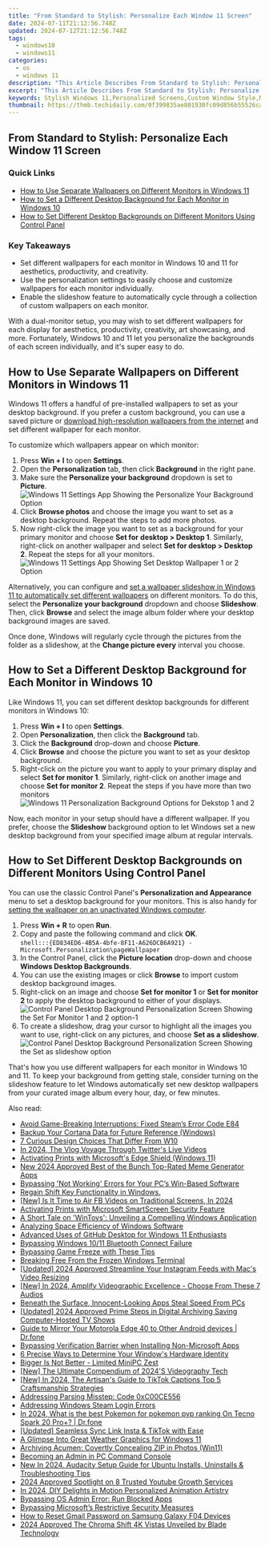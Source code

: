 ```yaml
---
title: "From Standard to Stylish: Personalize Each Window 11 Screen"
date: 2024-07-11T21:12:56.748Z
updated: 2024-07-12T21:12:56.748Z
tags:
  - windows10
  - windows11
categories:
  - os
  - windows 11
description: "This Article Describes From Standard to Stylish: Personalize Each Window 11 Screen"
excerpt: "This Article Describes From Standard to Stylish: Personalize Each Window 11 Screen"
keywords: Stylish Windows 11,Personalized Screens,Custom Window Style,Modern UI Design,Updated Display Mode,Fresh Look for PCs,Enhanced Screen Aesthetics
thumbnail: https://thmb.techidaily.com/0f399835ae801930fc09d856b55526ca68007b6aa28f7cfc8442056063114a14.jpg
---
```


## From Standard to Stylish: Personalize Each Window 11 Screen

### Quick Links

* [How to Use Separate Wallpapers on Different Monitors in Windows 11](#how-to-use-separate-wallpapers-on-different-monitors-in-windows-11)
* [How to Set a Different Desktop Background for Each Monitor in Windows 10](#how-to-set-a-different-desktop-background-for-each-monitor-in-windows-10)
* [How to Set Different Desktop Backgrounds on Different Monitors Using Control Panel](#how-to-set-different-desktop-backgrounds-on-different-monitors-using-control-panel)

### Key Takeaways

* Set different wallpapers for each monitor in Windows 10 and 11 for aesthetics, productivity, and creativity.
* Use the personalization settings to easily choose and customize wallpapers for each monitor individually.
* Enable the slideshow feature to automatically cycle through a collection of custom wallpapers on each monitor.

 With a dual-monitor setup, you may wish to set different wallpapers for each display for aesthetics, productivity, creativity, art showcasing, and more. Fortunately, Windows 10 and 11 let you personalize the backgrounds of each screen individually, and it's super easy to do.

## How to Use Separate Wallpapers on Different Monitors in Windows 11

 Windows 11 offers a handful of pre-installed wallpapers to set as your desktop background. If you prefer a custom background, you can use a saved picture or [download high-resolution wallpapers from the internet](https://www.makeuseof.com/tag/best-sites-to-download-very-high-resolution-wallpapers/) and set different wallpaper for each monitor.

 To customize which wallpapers appear on which monitor:

1. Press **Win + I** to open **Settings**.
2. Open the **Personalization** tab, then click **Background** in the right pane.
3. Make sure the **Personalize your background** dropdown is set to **Picture**.  
![Windows 11 Settings App Showing the Personalize Your Background Option](https://static1.makeuseofimages.com/wordpress/wp-content/uploads/2024/01/windows-11-settings-app-showing-the-personalize-your-background-option.png)
4. Click **Browse photos** and choose the image you want to set as a desktop background. Repeat the steps to add more photos.
5. Now right-click the image you want to set as a background for your primary monitor and choose **Set for** **desktop > Desktop 1**. Similarly, right-click on another wallpaper and select **Set for desktop > Desktop 2**. Repeat the steps for all your monitors.  
![Windows 11 Settings App Showing Set Desktop Wallpaper 1 or 2 Option](https://static1.makeuseofimages.com/wordpress/wp-content/uploads/2024/01/windows-11-settings-app-showing-set-desktop-wallpaper-1-or-2-option.png)

 Alternatively, you can configure and [set a wallpaper slideshow in Windows 11 to automatically set different wallpapers](http://www.makeuseof.com/windows-11-slideshows-no-installs/) on different monitors. To do this, select the **Personalize your background** dropdown and choose **Slideshow**. Then, click **Browse** and select the image album folder where your desktop background images are saved.

 Once done, Windows will regularly cycle through the pictures from the folder as a slideshow, at the **Change picture every** interval you choose.

## How to Set a Different Desktop Background for Each Monitor in Windows 10

 Like Windows 11, you can set different desktop backgrounds for different monitors in Windows 10:

1. Press **Win + I** to open **Settings**.
2. Open **Personalization**, then click the **Background** tab.
3. Click the **Background** drop-down and choose **Picture**.
4. Click **Browse** and choose the picture you want to set as your desktop background.
5. Right-click on the picture you want to apply to your primary display and select **Set for monitor 1**. Similarly, right-click on another image and choose **Set for monitor 2**. Repeat the steps if you have more than two monitors  
![Windows 11 Personalization Background Options for Dekstop 1 and 2](https://static1.makeuseofimages.com/wordpress/wp-content/uploads/2024/01/windows-11-personalization-background-options-for-dekstop-1-and-2.png)

 Now, each monitor in your setup should have a different wallpaper. If you prefer, choose the **Slideshow** background option to let Windows set a new desktop background from your specified image album at regular intervals.

## How to Set Different Desktop Backgrounds on Different Monitors Using Control Panel

 You can use the classic Control Panel's **Personalization and Appearance** menu to set a desktop background for your monitors. This is also handy for [setting the wallpaper on an unactivated Windows computer](http://www.makeuseof.com/windows-11-change-wallpaper-without-activation/).

1. Press **Win + R** to open **Run**.
2. Copy and paste the following command and click **OK**.  
`shell:::{ED834ED6-4B5A-4bfe-8F11-A626DCB6A921} -Microsoft.Personalization\pageWallpaper`
3. In the Control Panel, click the **Picture location** drop-down and choose **Windows Desktop Backgrounds**.
4. You can use the existing images or click **Browse** to import custom desktop background images.
5. Right-click on an image and choose **Set for monitor 1** or **Set for monitor 2** to apply the desktop background to either of your displays.  
![Control Panel Desktop Background Personalization Screen Showing the Set For Monitor 1 and 2 option-1](https://static1.makeuseofimages.com/wordpress/wp-content/uploads/2024/01/control-panel-desktop-background-personalization-screen-showing-the-set-for-monitor-1-and-2-option-1.png)
6. To create a slideshow, drag your cursor to highlight all the images you want to use, right-click on any pictures, and choose **Set as a slideshow**.  
![Control Panel Desktop Background Personalization Screen Showing the Set as slideshow option](https://static1.makeuseofimages.com/wordpress/wp-content/uploads/2024/01/control-panel-desktop-background-personalization-screen-showing-the-set-as-slideshow-option.png)

 That's how you use different wallpapers for each monitor in Windows 10 and 11\. To keep your background from getting stale, consider turning on the slideshow feature to let Windows automatically set new desktop wallpapers from your curated image album every hour, day, or few minutes.



<ins class="adsbygoogle"
      style="display:block"
      data-ad-client="ca-pub-7571918770474297"
      data-ad-slot="8358498916"
      data-ad-format="auto"
      data-full-width-responsive="true"></ins>
<span class="atpl-alsoreadstyle">Also read:</span>
<div><ul>
<li><a href="https://windows11.techidaily.com/avoid-game-breaking-interruptions-fixed-steams-error-code-e84/"><u>Avoid Game-Breaking Interruptions: Fixed Steam’s Error Code E84</u></a></li>
<li><a href="https://windows11.techidaily.com/backup-your-cortana-data-for-future-reference-windows/"><u>Backup Your Cortana Data for Future Reference (Windows)</u></a></li>
<li><a href="https://windows11.techidaily.com/7-curious-design-choices-that-differ-from-w10/"><u>7 Curious Design Choices That Differ From W10</u></a></li>
<li><a href="https://twitter-videos.techidaily.com/in-2024-the-vlog-voyage-through-twitters-live-videos/"><u>In 2024, The Vlog Voyage Through Twitter's Live Videos</u></a></li>
<li><a href="https://windows11.techidaily.com/activating-prints-with-microsofts-edge-shield-windows-11/"><u>Activating Prints with Microsoft's Edge Shield (Windows 11)</u></a></li>
<li><a href="https://ai-video-tools.techidaily.com/new-2024-approved-best-of-the-bunch-top-rated-meme-generator-apps/"><u>New 2024 Approved Best of the Bunch Top-Rated Meme Generator Apps</u></a></li>
<li><a href="https://windows11.techidaily.com/bypassing-not-working-errors-for-your-pcs-win-based-software/"><u>Bypassing 'Not Working' Errors for Your PC’s Win-Based Software</u></a></li>
<li><a href="https://windows11.techidaily.com/1719303910728-regain-shift-key-functionality-in-windows/"><u>Regain Shift Key Functionality in Windows.</u></a></li>
<li><a href="https://facebook-video-recording.techidaily.com/new-is-it-time-to-air-fb-videos-on-traditional-screens-in-2024/"><u>[New] Is It Time to Air FB Videos on Traditional Screens, In 2024</u></a></li>
<li><a href="https://windows11.techidaily.com/activating-prints-with-microsoft-smartscreen-security-feature/"><u>Activating Prints with Microsoft SmartScreen Security Feature</u></a></li>
<li><a href="https://windows11.techidaily.com/a-short-tale-on-wintoys-unveiling-a-compelling-windows-application/"><u>A Short Tale on 'WinToys': Unveiling a Compelling Windows Application</u></a></li>
<li><a href="https://windows11.techidaily.com/analyzing-space-efficiency-of-windows-software/"><u>Analyzing Space Efficiency of Windows Software</u></a></li>
<li><a href="https://windows11.techidaily.com/advanced-uses-of-github-desktop-for-windows-11-enthusiasts/"><u>Advanced Uses of GitHub Desktop for Windows 11 Enthusiasts</u></a></li>
<li><a href="https://windows11.techidaily.com/bypassing-windows-1011-bluetooth-connect-failure/"><u>Bypassing Windows 10/11 Bluetooth Connect Failure</u></a></li>
<li><a href="https://windows11.techidaily.com/bypassing-game-freeze-with-these-tips/"><u>Bypassing Game Freeze with These Tips</u></a></li>
<li><a href="https://windows11.techidaily.com/breaking-free-from-the-frozen-windows-terminal/"><u>Breaking Free From the Frozen Windows Terminal</u></a></li>
<li><a href="https://instagram-clips.techidaily.com/updated-2024-approved-streamline-your-instagram-feeds-with-macs-video-resizing/"><u>[Updated] 2024 Approved  Streamline Your Instagram Feeds with Mac's Video Resizing</u></a></li>
<li><a href="https://facebook-video-footage.techidaily.com/new-in-2024-amplify-videographic-excellence-choose-from-these-7-audios/"><u>[New] In 2024, Amplify Videographic Excellence - Choose From These 7 Audios</u></a></li>
<li><a href="https://windows11.techidaily.com/beneath-the-surface-innocent-looking-apps-steal-speed-from-pcs/"><u>Beneath the Surface, Innocent-Looking Apps Steal Speed From PCs</u></a></li>
<li><a href="https://screen-activity-recording.techidaily.com/updated-2024-approved-prime-steps-in-digital-archiving-saving-computer-hosted-tv-shows/"><u>[Updated] 2024 Approved  Prime Steps in Digital Archiving  Saving Computer-Hosted TV Shows</u></a></li>
<li><a href="https://screen-mirror.techidaily.com/guide-to-mirror-your-motorola-edge-40-to-other-android-devices-drfone-by-drfone-android/"><u>Guide to Mirror Your Motorola Edge 40 to Other Android devices | Dr.fone</u></a></li>
<li><a href="https://windows11.techidaily.com/bypassing-verification-barrier-when-installing-non-microsoft-apps/"><u>Bypassing Verification Barrier when Installing Non-Microsoft Apps</u></a></li>
<li><a href="https://windows11.techidaily.com/6-precise-ways-to-determine-your-windows-hardware-identity/"><u>6 Precise Ways to Determine Your Window's Hardware Identity</u></a></li>
<li><a href="https://windows11.techidaily.com/bigger-is-not-better-limited-minipc-zest/"><u>Bigger Is Not Better - Limited MiniPC Zest</u></a></li>
<li><a href="https://some-skills.techidaily.com/new-the-ultimate-compendium-of-2024s-videography-tech/"><u>[New] The Ultimate Compendium of 2024'S Videography Tech</u></a></li>
<li><a href="https://tiktok-video-recordings.techidaily.com/new-in-2024-the-artisans-guide-to-tiktok-captions-top-5-craftsmanship-strategies/"><u>[New] In 2024, The Artisan's Guide to TikTok Captions  Top 5 Craftsmanship Strategies</u></a></li>
<li><a href="https://windows11.techidaily.com/addressing-parsing-misstep-code-0xc00ce556/"><u>Addressing Parsing Misstep: Code 0xC00CE556</u></a></li>
<li><a href="https://windows11.techidaily.com/addressing-windows-steam-login-errors/"><u>Addressing Windows Steam Login Errors</u></a></li>
<li><a href="https://pokemon-go-android.techidaily.com/in-2024-what-is-the-best-pokemon-for-pokemon-pvp-ranking-on-tecno-spark-20-proplus-drfone-by-drfone-virtual-android/"><u>In 2024, What is the best Pokemon for pokemon pvp ranking On Tecno Spark 20 Pro+? | Dr.fone</u></a></li>
<li><a href="https://extra-approaches.techidaily.com/updated-seamless-sync-link-insta-and-tiktok-with-ease/"><u>[Updated] Seamless Sync  Link Insta & TikTok with Ease</u></a></li>
<li><a href="https://windows11.techidaily.com/a-glimpse-into-great-weather-graphics-for-windows-11/"><u>A Glimpse Into Great Weather Graphics for Windows 11</u></a></li>
<li><a href="https://windows11.techidaily.com/archiving-acumen-covertly-concealing-zip-in-photos-win11/"><u>Archiving Acumen: Covertly Concealing ZIP in Photos (Win11)</u></a></li>
<li><a href="https://windows11.techidaily.com/becoming-an-admin-in-pc-command-console/"><u>Becoming an Admin in PC Command Console</u></a></li>
<li><a href="https://voice-adjusting.techidaily.com/new-in-2024-audacity-setup-guide-for-ubuntu-installs-uninstalls-and-troubleshooting-tips/"><u>New In 2024, Audacity Setup Guide for Ubuntu Installs, Uninstalls & Troubleshooting Tips</u></a></li>
<li><a href="https://youtube-webster.techidaily.com/approved-spotlight-on-8-trusted-youtube-growth-services/"><u>2024 Approved  Spotlight on 8 Trusted Youtube Growth Services</u></a></li>
<li><a href="https://youtube-clips.techidaily.com/in-2024-diy-delights-in-motion-personalized-animation-artistry/"><u>In 2024, DIY Delights in Motion  Personalized Animation Artistry</u></a></li>
<li><a href="https://windows11.techidaily.com/bypassing-os-admin-error-run-blocked-apps/"><u>Bypassing OS Admin Error: Run Blocked Apps</u></a></li>
<li><a href="https://windows11.techidaily.com/bypassing-microsofts-restrictive-security-measures/"><u>Bypassing Microsoft’s Restrictive Security Measures</u></a></li>
<li><a href="https://android-unlock.techidaily.com/how-to-reset-gmail-password-on-samsung-galaxy-f04-devices-by-drfone-android/"><u>How to Reset Gmail Password on Samsung Galaxy F04 Devices</u></a></li>
<li><a href="https://some-guidance.techidaily.com/2024-approved-the-chroma-shift-4k-vistas-unveiled-by-blade-technology/"><u>2024 Approved  The Chroma Shift  4K Vistas Unveiled by Blade Technology</u></a></li>
</ul></div>
